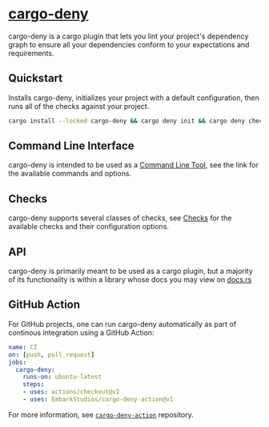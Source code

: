 # [cargo-deny](https://github.com/EmbarkStudios/cargo-deny)

cargo-deny is a cargo plugin that lets you lint your project's dependency graph
to ensure all your dependencies conform to your expectations and requirements.

## Quickstart

Installs cargo-deny, initializes your project with a default configuration, then runs all of the checks against your project.

```bash
cargo install --locked cargo-deny && cargo deny init && cargo deny check
```

## Command Line Interface

cargo-deny is intended to be used as a [Command Line Tool](cli/index.html), see the link for the available commands and options.

## Checks

cargo-deny supports several classes of checks, see [Checks](checks/index.html) for the available checks and their configuration options.

## API

cargo-deny is primarily meant to be used as a cargo plugin, but a majority of its functionality is within a library whose docs you may view on [docs.rs](https://docs.rs/cargo-deny)

## GitHub Action

For GitHub projects, one can run cargo-deny automatically as part of continous integration using a GitHub Action:

```yaml
name: CI
on: [push, pull_request]
jobs:
  cargo-deny:
    runs-on: ubuntu-latest
    steps:
    - uses: actions/checkout@v2
    - uses: EmbarkStudios/cargo-deny-action@v1
```

For more information, see [`cargo-deny-action`](https://github.com/EmbarkStudios/cargo-deny-action) repository.
